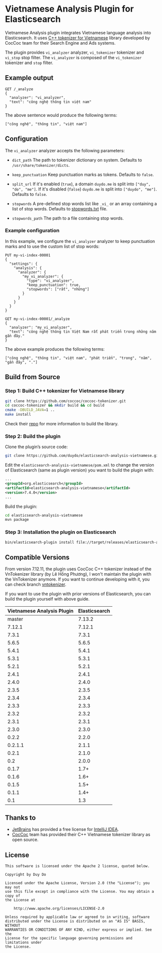 # Vietnamese Analysis Plugin for Elasticsearch

Vietnamese Analysis plugin integrates Vietnamese language analysis into Elasticsearch. It uses [C++ tokenizer for Vietnamese](https://github.com/coccoc/coccoc-tokenizer) library developed by
CocCoc team for their Search Engine and Ads systems.

The plugin provides `vi_analyzer` analyzer, `vi_tokenizer` tokenizer and `vi_stop` stop filter. The `vi_analyzer` is composed of the `vi_tokenizer` tokenizer and `stop` filter.

## Example output

```
GET /_analyze
{
  "analyzer": "vi_analyzer",
  "text": "công nghệ thông tin việt nam"
}
```
The above sentence would produce the following terms:
```
["công nghệ", "thông tin", "việt nam"]

```

## Configuration

The `vi_analyzer` analyzer accepts the following parameters:

- `dict_path` The path to tokenizer dictionary on system. Defaults to `/usr/share/tokenizer/dicts`.
- `keep_punctuation` Keep punctuation marks as tokens. Defaults to `false`.
- `split_url` If it's enabled (`true`), a domain `duydo.me` is split into  `["duy", "do", "me"]`.
  If it's disabled (`false`) `duydo.me` is split into `["duydo", "me"]`. Defaults to `false`.
  
- `stopwords` A pre-defined stop words list like `_vi_` or an array containing a list of stop words. Defaults to [stopwords.txt](src/main/resources/org/apache/lucene/analysis/vi/stopwords.txt) file. 
- `stopwords_path` The path to a file containing stop words.


### Example configuration
In this example, we configure the `vi_analyzer` analyzer to keep punctuation marks and to use the custom list of stop words:

```
PUT my-vi-index-00001
{
  "settings": {
    "analysis": {
      "analyzer": {
        "my_vi_analyzer": {
          "type": "vi_analyzer",
          "keep_punctuation": true,
          "stopwords": ["rất", "những"]
        }
      }
    }
  }
}

GET my-vi-index-00001/_analyze
{
  "analyzer": "my_vi_analyzer",
  "text": "công nghệ thông tin Việt Nam rất phát triển trong những năm gần đây."
}
```

The above example produces the following terms:
```
["công nghệ", "thông tin", "việt nam", "phát triển", "trong", "năm", "gần đây", "."]

```
## Build from Source
### Step 1: Build C++ tokenizer for Vietnamese library
```sh
git clone https://github.com/coccoc/coccoc-tokenizer.git
cd coccoc-tokenizer && mkdir build && cd build
cmake -DBUILD_JAVA=1 ..
make install
```

Check their [repo](https://github.com/coccoc/coccoc-tokenizer) for more information to build the library.

### Step 2: Build the plugin

Clone the plugin’s source code:

```sh
git clone https://github.com/duydo/elasticsearch-analysis-vietnamese.git
```

Edit the `elasticsearch-analysis-vietnamese/pom.xml` to change the version of Elasticsearch (same as plugin version) you want to build the plugin with:

```xml
...
<groupId>org.elasticsearch</groupId>
<artifactId>elasticsearch-analysis-vietnamese</artifactId>
<version>7.4.0</version>
...
 ```

Build the plugin:
```sh
cd elasticsearch-analysis-vietnamese
mvn package
```

### Step 3: Installation the plugin on Elasticsearch

```sh
bin/elasticsearch-plugin install file://target/releases/elasticsearch-analysis-vietnamese-7.11.2.zip
```

## Compatible Versions

From version 7.12.11, the plugin uses CocCoc C++ tokenizer instead of the VnTokenizer library (by Lê Hồng Phương),
I won't maintain the plugin with the VnTokenizer anymore. If you want to continue developing with it, you can check branch [vntokenizer](https://github.com/duydo/elasticsearch-analysis-vietnamese/tree/vntokenizer).  

If you want to use the plugin with prior versions of Elasticsearch, you can build the plugin yourself with above guide. 

| Vietnamese Analysis Plugin | Elasticsearch |
| -------------------------- | ------------- |
| master                     | 7.13.2        |
| 7.12.1                     | 7.12.1        |     
| 7.3.1                      | 7.3.1         |   
| 5.6.5                      | 5.6.5         |
| 5.4.1                      | 5.4.1         |
| 5.3.1                      | 5.3.1         |
| 5.2.1                      | 5.2.1         |
| 2.4.1                      | 2.4.1         |
| 2.4.0                      | 2.4.0         |
| 2.3.5                      | 2.3.5         |
| 2.3.4                      | 2.3.4         |
| 2.3.3                      | 2.3.3         |
| 2.3.2                      | 2.3.2         |
| 2.3.1                      | 2.3.1         |
| 2.3.0                      | 2.3.0         |
| 0.2.2                      | 2.2.0         |
| 0.2.1.1                    | 2.1.1         |
| 0.2.1                      | 2.1.0         |
| 0.2                        | 2.0.0         |
| 0.1.7                      | 1.7+          |
| 0.1.6                      | 1.6+          |
| 0.1.5                      | 1.5+          |
| 0.1.1                      | 1.4+          |
| 0.1                        | 1.3           |

## Thanks to
- [JetBrains](https://www.jetbrains.com) has provided a free license for [IntelliJ IDEA](https://www.jetbrains.com/idea).
- [CocCoc](https://coccoc.com) team has provided their C++ Vietnamese tokenizer library as open source.

## License
    
    This software is licensed under the Apache 2 license, quoted below.

    Copyright by Duy Do

    Licensed under the Apache License, Version 2.0 (the "License"); you may not
    use this file except in compliance with the License. You may obtain a copy of
    the License at

        http://www.apache.org/licenses/LICENSE-2.0

    Unless required by applicable law or agreed to in writing, software
    distributed under the License is distributed on an "AS IS" BASIS, WITHOUT
    WARRANTIES OR CONDITIONS OF ANY KIND, either express or implied. See the
    License for the specific language governing permissions and limitations under
    the License.

